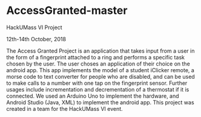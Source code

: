 # AccessGranted-master

HackUMass VI Project

12th-14th October, 2018

The Access Granted Project is an application that takes input from a user in the form of a fingerprint attached to a ring and performs a specific task chosen by the user. The user choses an application of their choice on the android app. This app implements the model of a student iClicker remote, a morse code to text converter for people who are disabled, and can be used to make calls to a number with one tap on the fingerprint sensor. Further usages include incrementation and decrementation of a thermostat if it is connected. We used an Arduino Uno to implement the hardware, and Android Studio (Java, XML) to implement the android app. This project was created in a team for the HackUMass VI event.
